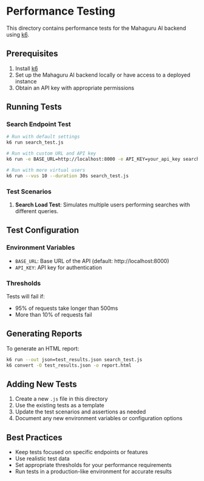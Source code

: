 # Performance Testing

This directory contains performance tests for the Mahaguru AI backend using [k6](https://k6.io/).

## Prerequisites

1. Install [k6](https://k6.io/docs/get-started/installation/)
2. Set up the Mahaguru AI backend locally or have access to a deployed instance
3. Obtain an API key with appropriate permissions

## Running Tests

### Search Endpoint Test

```bash
# Run with default settings
k6 run search_test.js

# Run with custom URL and API key
k6 run -e BASE_URL=http://localhost:8000 -e API_KEY=your_api_key search_test.js

# Run with more virtual users
k6 run --vus 10 --duration 30s search_test.js
```

### Test Scenarios

1. **Search Load Test**: Simulates multiple users performing searches with different queries.

## Test Configuration

### Environment Variables

- `BASE_URL`: Base URL of the API (default: http://localhost:8000)
- `API_KEY`: API key for authentication

### Thresholds

Tests will fail if:
- 95% of requests take longer than 500ms
- More than 10% of requests fail

## Generating Reports

To generate an HTML report:

```bash
k6 run --out json=test_results.json search_test.js
k6 convert -O test_results.json -o report.html
```

## Adding New Tests

1. Create a new `.js` file in this directory
2. Use the existing tests as a template
3. Update the test scenarios and assertions as needed
4. Document any new environment variables or configuration options

## Best Practices

- Keep tests focused on specific endpoints or features
- Use realistic test data
- Set appropriate thresholds for your performance requirements
- Run tests in a production-like environment for accurate results
